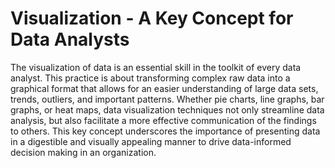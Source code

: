 # Visualization - A Key Concept for Data Analysts

The visualization of data is an essential skill in the toolkit of every data analyst. This practice is about transforming complex raw data into a graphical format that allows for an easier understanding of large data sets, trends, outliers, and important patterns. Whether pie charts, line graphs, bar graphs, or heat maps, data visualization techniques not only streamline data analysis, but also facilitate a more effective communication of the findings to others. This key concept underscores the importance of presenting data in a digestible and visually appealing manner to drive data-informed decision making in an organization.
